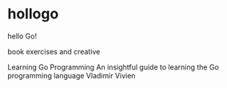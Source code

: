 # hollogo
hello Go!

book exercises and creative

Learning Go Programming
An insightful guide to learning the Go programming language
Vladimir Vivien

